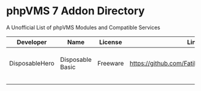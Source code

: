 # phpVMS 7 Addon Directory
A Unofficial List of phpVMS Modules and Compatible Services

|Developer|Name|License|Link|Description|
|---|---|---|---|---|
|DisposableHero|Disposable Basic|Freeware|https://github.com/FatihKoz/DisposableBasic|phpVMS v7 module for Basic VA features|
|   |   |   |   |
|   |   |   |   |
